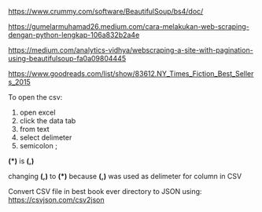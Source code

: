 https://www.crummy.com/software/BeautifulSoup/bs4/doc/

https://gumelarmuhamad26.medium.com/cara-melakukan-web-scraping-dengan-python-lengkap-106a832b2a4e

https://medium.com/analytics-vidhya/webscraping-a-site-with-pagination-using-beautifulsoup-fa0a09804445

https://www.goodreads.com/list/show/83612.NY_Times_Fiction_Best_Sellers_2015

To open the csv:
1. open excel
2. click the data tab
3. from text
4. select delimeter
5. semicolon ;

**(*)** is **(,)**

changing **(,)** to **(*)** because **(,)** was used as delimeter for column in CSV

Convert CSV file in best book ever directory to JSON using:
https://csvjson.com/csv2json